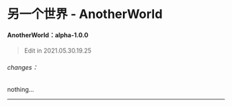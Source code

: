 # 另一个世界 - AnotherWorld



#### AnotherWorld：alpha-1.0.0

> Edit in 2021.05.30.19.25 

###### changes：

nothing...

------



